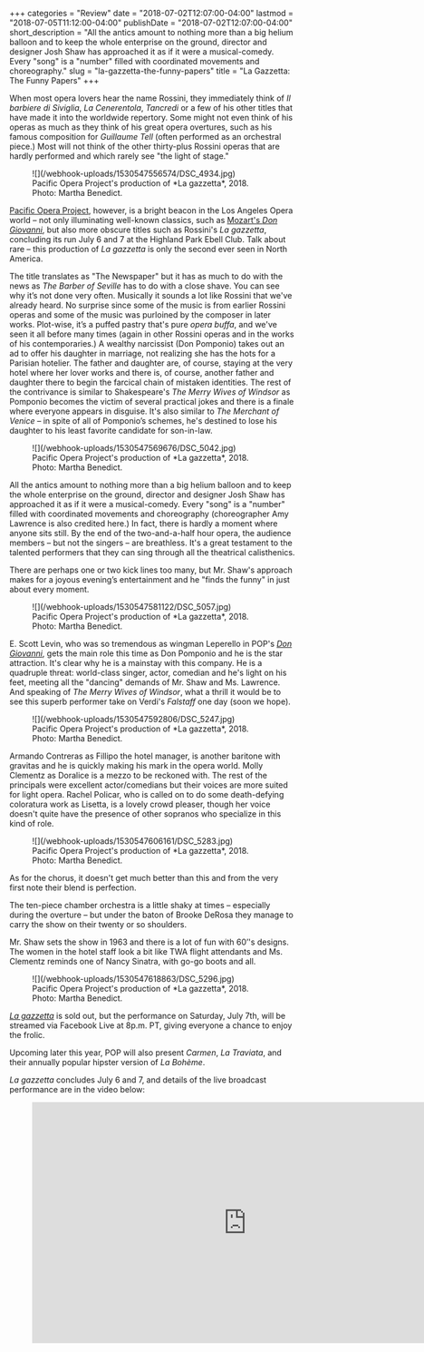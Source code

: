 +++
categories = "Review"
date = "2018-07-02T12:07:00-04:00"
lastmod = "2018-07-05T11:12:00-04:00"
publishDate = "2018-07-02T12:07:00-04:00"
short_description = "All the antics amount to nothing more than a big helium balloon and to keep the whole enterprise on the ground, director and designer Josh Shaw has approached it as if it were a musical-comedy. Every \"song\" is a \"number\" filled with coordinated movements and choreography."
slug = "la-gazzetta-the-funny-papers"
title = "La Gazzetta: The Funny Papers"
+++

When most opera lovers hear the name Rossini, they immediately think of *Il barbiere di Siviglia*, *La Cenerentola*, *Tancredi* or a few of his other titles that have made it into the worldwide repertory. Some might not even think of his operas as much as they think of his great opera overtures, such as his famous composition for *Guillaume Tell* (often performed as an orchestral piece.) Most will not think of the other thirty-plus Rossini operas that are hardly performed and which rarely see "the light of stage."

<figure data-type="image">
![](/webhook-uploads/1530547556574/DSC_4934.jpg)
<figcaption>Pacific Opera Project's production of *La gazzetta*, 2018. Photo: Martha Benedict.</figcaption>
</figure>

[Pacific Opera Project](https://www.pacificoperaproject.com/), however, is a bright beacon in the Los Angeles Opera world – not only illuminating well-known classics, such as [Mozart's *Don Giovanni*](/when-don-giovanni-is-the-don/), but also more obscure titles such as Rossini's *La gazzetta*, concluding its run July 6 and 7 at the Highland Park Ebell Club. Talk about rare – this production of *La gazzetta* is only the second ever seen in North America.

The title translates as "The Newspaper" but it has as much to do with the news as *The Barber of Seville* has to do with a close shave. You can see why it’s not done very often.  Musically it sounds a lot like Rossini that we've already heard. No surprise since some of the music is from earlier Rossini operas and some of the music was purloined by the composer in later works. Plot-wise, it’s a puffed pastry that's pure *opera buffa*, and we've seen it all before many times (again in other Rossini operas and in the works of his contemporaries.) A wealthy narcissist (Don Pomponio) takes out an ad to offer his daughter in marriage, not realizing she has the hots for a Parisian hotelier.  The father and daughter are, of course, staying at the very hotel where her lover works and there is, of course, another father and daughter there to begin the farcical chain of mistaken identities. The rest of the contrivance is similar to Shakespeare's *The Merry Wives of Windsor* as Pomponio becomes the victim of several practical jokes and there is a finale where everyone appears in disguise. It's also similar to *The Merchant of Venice* – in spite of all of Pomponio’s schemes, he's destined to lose his daughter to his least favorite candidate for son-in-law.

<figure data-type="image">
![](/webhook-uploads/1530547569676/DSC_5042.jpg)
<figcaption>Pacific Opera Project's production of *La gazzetta*, 2018. Photo: Martha Benedict.</figcaption>
</figure>

All the antics amount to nothing more than a big helium balloon and to keep the whole enterprise on the ground, director and designer Josh Shaw has approached it as if it were a musical-comedy. Every "song" is a "number" filled with coordinated movements and choreography (choreographer Amy Lawrence is also credited here.) In fact, there is hardly a moment where anyone sits still. By the end of the two-and-a-half hour opera, the audience members – but not the singers – are breathless. It's a great testament to the talented performers that they can sing through all the theatrical calisthenics.

There are perhaps one or two kick lines too many, but Mr. Shaw's approach makes for a joyous evening’s entertainment and he "finds the funny" in just about every moment.

<figure data-type="image">
![](/webhook-uploads/1530547581122/DSC_5057.jpg)
<figcaption>Pacific Opera Project's production of *La gazzetta*, 2018. Photo: Martha Benedict.</figcaption>
</figure>

E. Scott Levin, who was so tremendous as wingman Leperello in POP's [*Don Giovanni*](/when-don-giovanni-is-the-don/), gets the main role this time as Don Pomponio and he is the star attraction.  It's clear why he is a mainstay with this company. He is a quadruple threat: world-class singer, actor, comedian and he's light on his feet, meeting all the "dancing" demands of Mr. Shaw and Ms. Lawrence. And speaking of *The Merry Wives of Windsor*, what a thrill it would be to see this superb performer take on Verdi's *Falstaff* one day (soon we hope).

<figure data-type="image">
![](/webhook-uploads/1530547592806/DSC_5247.jpg)
<figcaption>Pacific Opera Project's production of *La gazzetta*, 2018. Photo: Martha Benedict.</figcaption>
</figure>

Armando Contreras as Fillipo the hotel manager, is another baritone with gravitas and he is quickly making his mark in the opera world. Molly Clementz as Doralice is a mezzo to be reckoned with.  The rest of the principals were excellent actor/comedians but their voices are more suited for light opera. Rachel Policar, who is called on to do some death-defying coloratura work as Lisetta, is a lovely crowd pleaser, though her voice doesn't quite have the presence of other sopranos who specialize in this kind of role.

<figure data-type="image">
![](/webhook-uploads/1530547606161/DSC_5283.jpg)
<figcaption>Pacific Opera Project's production of *La gazzetta*, 2018. Photo: Martha Benedict.</figcaption>
</figure>

As for the chorus, it doesn't get much better than this and from the very first note their blend is perfection.

The ten-piece chamber orchestra is a little shaky at times – especially during the overture – but under the baton of Brooke DeRosa they manage to carry the show on their twenty or so shoulders.

Mr. Shaw sets the show in 1963 and there is a lot of fun with 60’'s designs. The women in the hotel staff look a bit like TWA flight attendants and Ms. Clementz reminds one of Nancy Sinatra, with go-go boots and all.

<figure data-type="image">
![](/webhook-uploads/1530547618863/DSC_5296.jpg)
<figcaption>Pacific Opera Project's production of *La gazzetta*, 2018. Photo: Martha Benedict.</figcaption>
</figure>

[*La gazzetta*](https://www.pacificoperaproject.com/lagazzettarossini) is sold out, but the performance on Saturday, July 7th, will be streamed via Facebook Live at 8p.m. PT, giving everyone a chance to enjoy the frolic.

Upcoming later this year, POP will also present *Carmen*, *La Traviata*, and their annually popular hipster version of *La Bohème*.

*La gazzetta* concludes July 6 and 7, and details of the live broadcast performance are in the video below:

<figure data-type="video">
<iframe width="756" height="425" src="https://www.youtube.com/embed/pRoHXQ5IJJs" frameborder="0" allow="autoplay; encrypted-media" allowfullscreen></iframe>
</figure>

